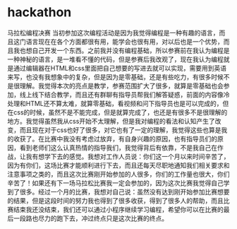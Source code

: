 # hackathon
马拉松编程决赛
当初参加这次编程活动是因为我觉得编程是一种有趣的语言，而且这门语言现在在各个方面都很有用，能学会也很有用，对以后也是一个优势，而且我也想自己开发一个东西。之前我并没有编程基础，所以参赛前在我认为编程是一种神秘的语言，是一堆看不懂的代码，但是参赛后我改观了，现在我认为编程就是通过编辑器在HTML和css里面把自己想要的写进去就可以实现，需要用到英语来写，也没有我想象中的复杂，但是因为是零基础，还是有些吃力，有很多时候不是很理解。我觉得本次的亮点是教学，参赛范围扩大了很多，就算是零基础也会参加，线上线下结合教学，而且还有群聊有指导员帮我们解答疑惑，前面的内容像冷处理和HTML还不算太难，就算零基础，看视频和问下指导员也是可以完成的，但在css的时候，虽然不是不能完成，但是就算完成了，也还是有很多不是很理解的地方。我觉得虽然我从css开始不太理解，但是我对编程的看法和认知产生了改变，而且现在对于css也好了很多，对它也有了一定的理解，我觉得这些也算是我的收获了。在比赛中我没有考虑过放弃，有自身兴趣的原因，也有指导员们的原因，看到老师们这么认真热情的指导我们，我觉得背后有依靠，不是我自己在作战，让我有想学下去的感觉。我想对工作人员说：你们这一个月以来时间辛苦了，因为有你们，这场比赛才能顺利进行下去，而且还每天尽职地通知我们相关要求和注意事项之类的，而且这次比赛刚开始参加的人很多，你们的工作量也很大，你们辛苦了！如果还有下一场马拉松比赛我一定会参加的，因为这次比赛我觉得自己学到了很多。经过一个月的比赛，我想对自己说：虽然没有达到刚开始参加比赛想要的结果，但是这段时间的努力我也得到了很多收获，得到了很多人的帮助，而且比赛结束我还没结束，我们还可以通过小程序继续学习编程，希望你可以在比赛的最后一段路也尽力的跑下去，冲过终点只是这次比赛的终点。
